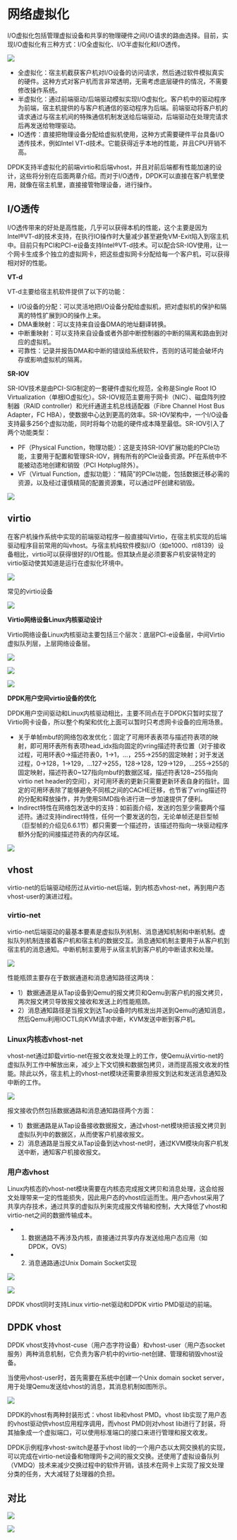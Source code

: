 # 网络虚拟化

I/O虚拟化包括管理虚拟设备和共享的物理硬件之间I/O请求的路由选择。目前，实现I/O虚拟化有三种方式：I/O全虚拟化、I/O半虚拟化和I/O透传。

![](/images/14780764018311.jpg)

- 全虚拟化：宿主机截获客户机对I/O设备的访问请求，然后通过软件模拟真实的硬件。这种方式对客户机而言非常透明，无需考虑底层硬件的情况，不需要修改操作系统。
- 半虚拟化：通过前端驱动/后端驱动模拟实现I/O虚拟化。客户机中的驱动程序为前端，宿主机提供的与客户机通信的驱动程序为后端。前端驱动将客户机的请求通过与宿主机间的特殊通信机制发送给后端驱动，后端驱动在处理完请求后再发送给物理驱动。
- IO透传：直接把物理设备分配给虚拟机使用，这种方式需要硬件平台具备I/O透传技术，例如Intel VT-d技术。它能获得近乎本地的性能，并且CPU开销不高。

DPDK支持半虚拟化的前端virtio和后端vhost，并且对前后端都有性能加速的设计，这些将分别在后面两章介绍。而对于I/O透传，DPDK可以直接在客户机里使用，就像在宿主机里，直接接管物理设备，进行操作。

## I/O透传

I/O透传带来的好处是高性能，几乎可以获得本机的性能，这个主要是因为Intel®VT-d的技术支持，在执行IO操作时大量减少甚至避免VM-Exit陷入到宿主机中。目前只有PCI和PCI-e设备支持Intel®VT-d技术。可以配合SR-IOV使用，让一个网卡生成多个独立的虚拟网卡，把这些虚拟网卡分配给每一个客户机，可以获得相对好的性能。

**VT-d**

VT-d主要给宿主机软件提供了以下的功能：

- I/O设备的分配：可以灵活地把I/O设备分配给虚拟机，把对虚拟机的保护和隔离的特性扩展到IO的操作上来。
- DMA重映射：可以支持来自设备DMA的地址翻译转换。
- 中断重映射：可以支持来自设备或者外部中断控制器的中断的隔离和路由到对应的虚拟机。
- 可靠性：记录并报告DMA和中断的错误给系统软件，否则的话可能会破坏内存或影响虚拟机的隔离。

**SR-IOV**

SR-IOV技术是由PCI-SIG制定的一套硬件虚拟化规范，全称是Single Root IO Virtualization（单根IO虚拟化）。SR-IOV规范主要用于网卡（NIC）、磁盘阵列控制器（RAID controller）和光纤通道主机总线适配器（Fibre Channel Host Bus Adapter，FC HBA），使数据中心达到更高的效率。SR-IOV架构中，一个I/O设备支持最多256个虚拟功能，同时将每个功能的硬件成本降至最低。SR-IOV引入了两个功能类型：

- PF（Physical Function，物理功能）：这是支持SR-IOV扩展功能的PCIe功能，主要用于配置和管理SR-IOV，拥有所有的PCIe设备资源。PF在系统中不能被动态地创建和销毁（PCI Hotplug除外）。
- VF（Virtual Function，虚拟功能）：“精简”的PCIe功能，包括数据迁移必需的资源，以及经过谨慎精简的配置资源集，可以通过PF创建和销毁。

![](/images/14780767818897.jpg)

## virtio

在客户机操作系统中实现的前端驱动程序一般直接叫Virtio，在宿主机实现的后端驱动程序目前常用的叫vhost。与宿主机纯软件模拟I/O（如e1000、rtl8139）设备相比，virtio可以获得很好的I/O性能。但其缺点是必须要客户机安装特定的virtio驱动使其知道是运行在虚拟化环境中。

![](/images/14780771218787.jpg)

常见的virtio设备

![](/images/14780772935030.jpg)

**Virtio网络设备Linux内核驱动设计**

Virtio网络设备Linux内核驱动主要包括三个层次：底层PCI-e设备层，中间Virtio虚拟队列层，上层网络设备层。

![](/images/14780774195208.jpg)

![](/images/14780774275758.jpg)

![](/images/14780774376877.jpg)

**DPDK用户空间virtio设备的优化**

DPDK用户空间驱动和Linux内核驱动相比，主要不同点在于DPDK只暂时实现了Virtio网卡设备，所以整个构架和优化上面可以暂时只考虑网卡设备的应用场景。

* 关于单帧mbuf的网络包收发优化：固定了可用环表表项与描述符表项的映射，即可用环表所有表项head_idx指向固定的vring描述符表位置（对于接收过程，可用环表0->描述符表0，1->1，…，255->255的固定映射；对于发送过程，0->128，1->129，…127->255，128->128，129->129，…255->255的固定映射，描述符表0~127指向mbuf的数据区域，描述符表128~255指向virtio net header的空间），对可用环表的更新只需要更新环表自身的指针。固定的可用环表除了能够避免不同核之间的CACHE迁移，也节省了vring描述符的分配和释放操作，并为使用SIMD指令进行进一步加速提供了便利。
* Indirect特性在网络包发送中的支持：如前面介绍，发送的包至少需要两个描述符。通过支持indirect特性，任何一个要发送的包，无论单帧还是巨型帧（巨型帧的介绍见6.6.1节）都只需要一个描述符，该描述符指向一块驱动程序额外分配的间接描述符表的内存区域。

![](/images/14780777356790.jpg)

## vhost

virtio-net的后端驱动经历过从virtio-net后端，到内核态vhost-net，再到用户态vhost-user的演进过程。

### virtio-net

virtio-net后端驱动的最基本要素是虚拟队列机制、消息通知机制和中断机制。虚拟队列机制连接着客户机和宿主机的数据交互。消息通知机制主要用于从客户机到宿主机的消息通知。中断机制主要用于从宿主机到客户机的中断请求和处理。

![](/images/14782292268319.jpg)

性能瓶颈主要存在于数据通道和消息通知路径这两块：

- 1）数据通道是从Tap设备到Qemu的报文拷贝和Qemu到客户机的报文拷贝，两次报文拷贝导致报文接收和发送上的性能瓶颈。
- 2）消息通知路径是当报文到达Tap设备时内核发出并送到Qemu的通知消息，然后Qemu利用IOCTL向KVM请求中断，KVM发送中断到客户机。

### Linux内核态vhost-net

vhost-net通过卸载virtio-net在报文收发处理上的工作，使Qemu从virtio-net的虚拟队列工作中解放出来，减少上下文切换和数据包拷贝，进而提高报文收发的性能。除此以外，宿主机上的vhost-net模块还需要承担报文到达和发送消息通知及中断的工作。

![](/images/14782293826371.jpg)

报文接收仍然包括数据通路和消息通知路径两个方面：

- 1）数据通路是从Tap设备接收数据报文，通过vhost-net模块把该报文拷贝到虚拟队列中的数据区，从而使客户机接收报文。
- 2）消息通路是当报文从Tap设备到达vhost-net时，通过KVM模块向客户机发送中断，通知客户机接收报文。

### 用户态vhost

Linux内核态的vhost-net模块需要在内核态完成报文拷贝和消息处理，这会给报文处理带来一定的性能损失，因此用户态的vhost应运而生。用户态vhost采用了共享内存技术，通过共享的虚拟队列来完成报文传输和控制，大大降低了vhost和virtio-net之间的数据传输成本。

- 1) 数据通路不再涉及内核，直接通过共享内存发送给用户态应用（如DPDK，OVS）
- 2) 消息通路通过Unix Domain Socket实现

![](images/14889737954806.jpg)

![](images/14889741910115.jpg)

DPDK vhost同时支持Linux virtio-net驱动和DPDK virtio PMD驱动的前端。

## DPDK vhost

DPDK vhost支持vhost-cuse（用户态字符设备）和vhost-user（用户态socket服务）两种消息机制，它负责为客户机中的virtio-net创建、管理和销毁vhost设备。

当使用vhost-user时，首先需要在系统中创建一个Unix domain socket server，用于处理Qemu发送给vhost的消息，其消息机制如图所示。

![](/images/14782296135151.jpg)

DPDK的vhost有两种封装形式：vhost lib和vhost PMD。vhost lib实现了用户态的vhost驱动供vhost应用程序调用，而vhost PMD则对vhost lib进行了封装，将其抽象成一个虚拟端口，可以使用标准端口的接口来进行管理和报文收发。

DPDK示例程序vhost-switch是基于vhost lib的一个用户态以太网交换机的实现，可以完成在virtio-net设备和物理网卡之间的报文交换。还使用了虚拟设备队列（VMDQ）技术来减少交换过程中的软件开销，该技术在网卡上实现了报文处理分类的任务，大大减轻了处理器的负担。

## 对比

![](/images/14782303028108.jpg)

![](images/14890255508310.jpg)



